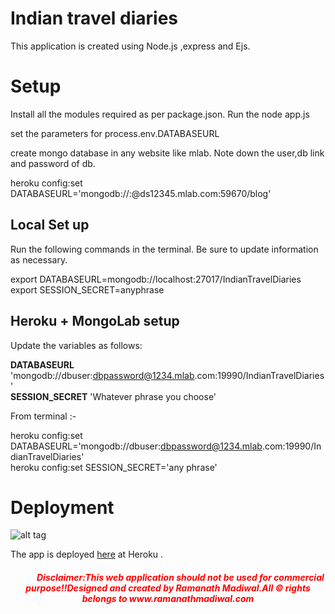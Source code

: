 # Indian travel diaries

This application is created using Node.js ,express and Ejs.

# Setup

Install all the modules required as per package.json.
Run the node app.js

set the parameters for process.env.DATABASEURL

create mongo database in any website like mlab.
Note down the user,db link and password of db.

heroku config:set DATABASEURL='mongodb://:@ds12345.mlab.com:59670/blog'



## Local Set up

Run the following commands in the terminal.  Be sure to update information as necessary.


export DATABASEURL=mongodb://localhost:27017/IndianTravelDiaries
export SESSION_SECRET=anyphrase



## Heroku + MongoLab setup

Update the variables as follows:

**DATABASEURL** 'mongodb://dbuser:dbpassword@1234.mlab.<span></span>com:19990/IndianTravelDiaries'  
**SESSION_SECRET** 'Whatever phrase you choose'


From terminal :-


heroku config:set DATABASEURL='mongodb://dbuser:dbpassword@1234.mlab.<span></span>com:19990/IndianTravelDiaries'   
heroku config:set SESSION_SECRET='any  phrase'


# Deployment
![alt tag](https://cloud.githubusercontent.com/assets/25265882/25014274/b08c3a90-2094-11e7-8cd6-d8d26735b434.png "Home Page")


The app is deployed [here](https://stormy-garden-94091.herokuapp.com/) at Heroku .



<div align="center"> <h5 style="color: red" ><span>&nbsp;&nbsp;&nbsp;&nbsp;&nbsp;&nbsp;</span><span>&nbsp;&nbsp;&nbsp;&nbsp;&nbsp;&nbsp;</span>Disclaimer:This web application should not be used for
                    commercial purpose!!Designed and created by Ramanath Madiwal.All &copy rights
                    belongs to www.ramanathmadiwal.com</h5>
            </div>

